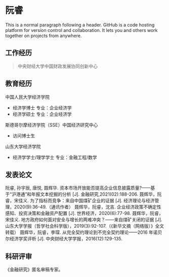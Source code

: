 # 阮睿

This is a normal paragraph following a header. GitHub is a code hosting platform for version control and collaboration. It lets you and others work together on projects from anywhere.

## 工作经历

> 中央财经大学中国财政发展协同创新中心

## 教育经历

中国人民大学经济学院

* 经济学博士 专业：企业经济学
* 经济学硕士 专业：企业经济学

斯德哥尔摩经济学院（SSE）中国经济研究中心

* 访问博士生

山东大学经济学院

* 经济学学士/理学学士       专业：金融工程/数学



## 发表论文

阮睿, 孙宇辰, 唐悦, 聂辉华. 资本市场开放能否提高企业信息披露质量?——基于“沪港通”和年报文本挖掘的分析
[J]. 金融研究,2021(02):188-206.
聂辉华，阮睿，宋佳义. 为了指标而竞争：来自中国煤矿企业的证据 [J]. 经济理论与经济管理，2020(9):36-49.（通讯作者）
聂辉华，阮睿，沈吉. 企业经济政策不确定性感知、投资决策和金融资产配置 [J]. 世界经济，2020(6):77-98.
聂辉华，阮睿，宋佳义. 地方政府如何面对安全与增长的两难冲突？——来自煤矿关闭的证据 [J]. 山东大学学报（哲学社会科学版），2019(3):92-107.（《新华文摘（网络版）》全文转载）
聂辉华，阮睿，李琛. 从完全契约理论到不完全契约理论——2016 年诺贝尔经济学奖评析 [J]. 中央财经大学学报，2016(12):129-135.



## 科研评审

《金融研究》匿名审稿专家。


```

```

```

```
